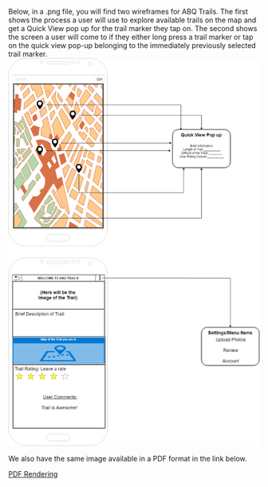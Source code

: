 Below, in a .png file, you will find two wireframes for ABQ Trails. The first shows the process a user will use to explore available trails on the map and get a Quick View pop up for the trail marker they tap on. The second shows the screen a user will come to if they either long press a trail marker or tap on the quick view pop-up belonging to the immediately previously selected trail marker. 
![abq-trails-wireframes](abq-trails-wireframes.png)

We also have the same image available in a PDF format in the link below.

[PDF Rendering](abq-trails-wireframes.pdf)
